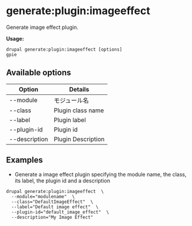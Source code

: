 # generate:plugin:imageeffect
Generate image effect plugin.

**Usage:**
```
drupal generate:plugin:imageeffect [options]
gpie
```

## Available options
Option | Details
-------|-------------
--module | モジュール名
--class | Plugin class name
--label | Plugin label
--plugin-id | Plugin id
--description | Plugin Description

## Examples
* Generate a image effect plugin specifying the module name, the class, its label, the plugin id and a description
```
drupal generate:plugin:imageeffect  \
  --module="modulename"  \
  --class="DefaultImageEffect"  \
  --label="Default image effect"  \
  --plugin-id="default_image_effect"  \
  --description="My Image Effect"
```
